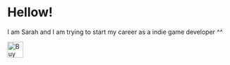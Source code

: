 <body>
<h1>Hellow!</h1>
	<a></a>

<p>I am Sarah and I am trying to start my career as a indie game developer ^^</p>

<a href="https://ko-fi.com/R6R04SI0L" target="_blank"> <img height="36" style="border:0px;height:36px;" src="https://cdn.ko-fi.com/cdn/kofi2.png?v=2" border="0" alt="Buy Me a Coffee at ko-fi.com" /> </a>
</body>
